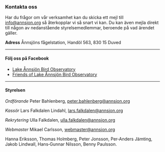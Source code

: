 ### Kontakta oss

Har du frågor om vår verksamhet kan du skicka ett mejl till [info@annsjon.org][info] så återkopplar vi så snart vi kan. Du kan även mejla direkt till någon av nedanstående styrelsemedlemmar, beroende på vad ärendet gäller.
<!---
**Telefon**
När stationen är bemannad (juni-september) kan du nå oss på: 0647 - 722 10.
-->
**Adress**
Ånnsjöns fågelstation, Handöl 563, 830 15 Duved

- - -

#### Följ oss på Facebook
- <a href="https://www.facebook.com/Annsjon" target="_blank">Lake Ånnsjön Bird Observatory</a>
- <a href="https://www.facebook.com/groups/174058694282/" target="_blank">Friends of Lake Ånnsjön Bird Observatory</a>

- - -

#### Styrelsen

*Ordförande*
Peter Bahlenberg, [peter.bahlenberg@annsjon.org][peter]

*Kassör*
Lars Falkdalen Lindahl, [lars.falkdalen@annsjon.org][lars]

*Rekrytering*
Ulla Falkdalen, [ulla.falkdalen@annsjon.org][ulla]

*Webmaster*
Mikael Carlsson, [webmaster@annsjon.org][mikael]

Hanna&nbsp;Eriksson, Thomas&nbsp;Holmberg, Peter&nbsp;Jonsson, Per&#8209;Anders&nbsp;Jämting, Jakob&nbsp;Lindwall, Hans&#8209;Gunnar&nbsp;Nilsson, Benny&nbsp;Paulsson.

[info]: <mailto:info@annsjon.org>
[peter]: <mailto:peter.bahlenberg@annsjon.org>
[lars]: <mailto:lars.falkdalen@annsjon.org>
[ulla]: <mailto:ulla.falkdalen@annsjon.org>
[mikael]: <mailto:webmaster@annsjon.org>